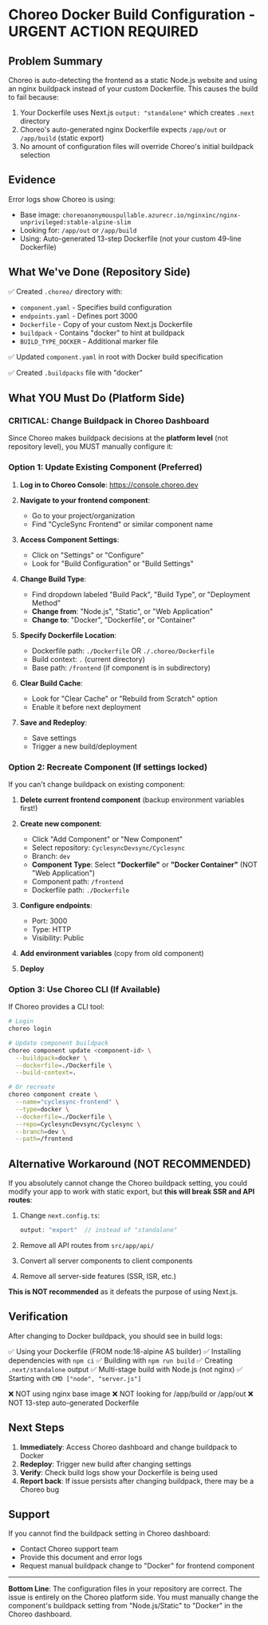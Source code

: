 # Choreo Docker Build Configuration - URGENT ACTION REQUIRED

## Problem Summary
Choreo is auto-detecting the frontend as a static Node.js website and using an nginx buildpack instead of your custom Dockerfile. This causes the build to fail because:

1. Your Dockerfile uses Next.js `output: "standalone"` which creates `.next` directory
2. Choreo's auto-generated nginx Dockerfile expects `/app/out` or `/app/build` (static export)
3. No amount of configuration files will override Choreo's initial buildpack selection

## Evidence
Error logs show Choreo is using:
- Base image: `choreoanonymouspullable.azurecr.io/nginxinc/nginx-unprivileged:stable-alpine-slim`
- Looking for: `/app/out` or `/app/build`
- Using: Auto-generated 13-step Dockerfile (not your custom 49-line Dockerfile)

## What We've Done (Repository Side)
✅ Created `.choreo/` directory with:
   - `component.yaml` - Specifies build configuration
   - `endpoints.yaml` - Defines port 3000
   - `Dockerfile` - Copy of your custom Next.js Dockerfile
   - `buildpack` - Contains "docker" to hint at buildpack
   - `BUILD_TYPE_DOCKER` - Additional marker file

✅ Updated `component.yaml` in root with Docker build specification

✅ Created `.buildpacks` file with "docker"

## What YOU Must Do (Platform Side)

### CRITICAL: Change Buildpack in Choreo Dashboard

Since Choreo makes buildpack decisions at the **platform level** (not repository level), you MUST manually configure it:

### Option 1: Update Existing Component (Preferred)

1. **Log in to Choreo Console**: https://console.choreo.dev

2. **Navigate to your frontend component**:
   - Go to your project/organization
   - Find "CycleSync Frontend" or similar component name

3. **Access Component Settings**:
   - Click on "Settings" or "Configure" 
   - Look for "Build Configuration" or "Build Settings"

4. **Change Build Type**:
   - Find dropdown labeled "Build Pack", "Build Type", or "Deployment Method"
   - **Change from**: "Node.js", "Static", or "Web Application"
   - **Change to**: "Docker", "Dockerfile", or "Container"

5. **Specify Dockerfile Location**:
   - Dockerfile path: `./Dockerfile` OR `./.choreo/Dockerfile`
   - Build context: `.` (current directory)
   - Base path: `/frontend` (if component is in subdirectory)

6. **Clear Build Cache**:
   - Look for "Clear Cache" or "Rebuild from Scratch" option
   - Enable it before next deployment

7. **Save and Redeploy**:
   - Save settings
   - Trigger a new build/deployment

### Option 2: Recreate Component (If settings locked)

If you can't change buildpack on existing component:

1. **Delete current frontend component** (backup environment variables first!)

2. **Create new component**:
   - Click "Add Component" or "New Component"
   - Select repository: `CyclesyncDevsync/Cyclesync`
   - Branch: `dev`
   - **Component Type**: Select **"Dockerfile"** or **"Docker Container"** (NOT "Web Application")
   - Component path: `/frontend`
   - Dockerfile path: `./Dockerfile`

3. **Configure endpoints**:
   - Port: 3000
   - Type: HTTP
   - Visibility: Public

4. **Add environment variables** (copy from old component)

5. **Deploy**

### Option 3: Use Choreo CLI (If Available)

If Choreo provides a CLI tool:

```bash
# Login
choreo login

# Update component buildpack
choreo component update <component-id> \
  --buildpack=docker \
  --dockerfile=./Dockerfile \
  --build-context=.

# Or recreate
choreo component create \
  --name="cyclesync-frontend" \
  --type=docker \
  --dockerfile=./Dockerfile \
  --repo=CyclesyncDevsync/Cyclesync \
  --branch=dev \
  --path=/frontend
```

## Alternative Workaround (NOT RECOMMENDED)

If you absolutely cannot change the Choreo buildpack setting, you could modify your app to work with static export, but **this will break SSR and API routes**:

1. Change `next.config.ts`:
   ```typescript
   output: "export"  // instead of "standalone"
   ```

2. Remove all API routes from `src/app/api/`

3. Convert all server components to client components

4. Remove all server-side features (SSR, ISR, etc.)

**This is NOT recommended** as it defeats the purpose of using Next.js.

## Verification

After changing to Docker buildpack, you should see in build logs:

✅ Using your Dockerfile (FROM node:18-alpine AS builder)
✅ Installing dependencies with `npm ci`
✅ Building with `npm run build`
✅ Creating `.next/standalone` output
✅ Multi-stage build with Node.js (not nginx)
✅ Starting with `CMD ["node", "server.js"]`

❌ NOT using nginx base image
❌ NOT looking for /app/build or /app/out
❌ NOT 13-step auto-generated Dockerfile

## Next Steps

1. **Immediately**: Access Choreo dashboard and change buildpack to Docker
2. **Redeploy**: Trigger new build after changing settings
3. **Verify**: Check build logs show your Dockerfile is being used
4. **Report back**: If issue persists after changing buildpack, there may be a Choreo bug

## Support

If you cannot find the buildpack setting in Choreo dashboard:
- Contact Choreo support team
- Provide this document and error logs
- Request manual buildpack change to "Docker" for frontend component

---

**Bottom Line**: The configuration files in your repository are correct. The issue is entirely on the Choreo platform side. You must manually change the component's buildpack setting from "Node.js/Static" to "Docker" in the Choreo dashboard.
